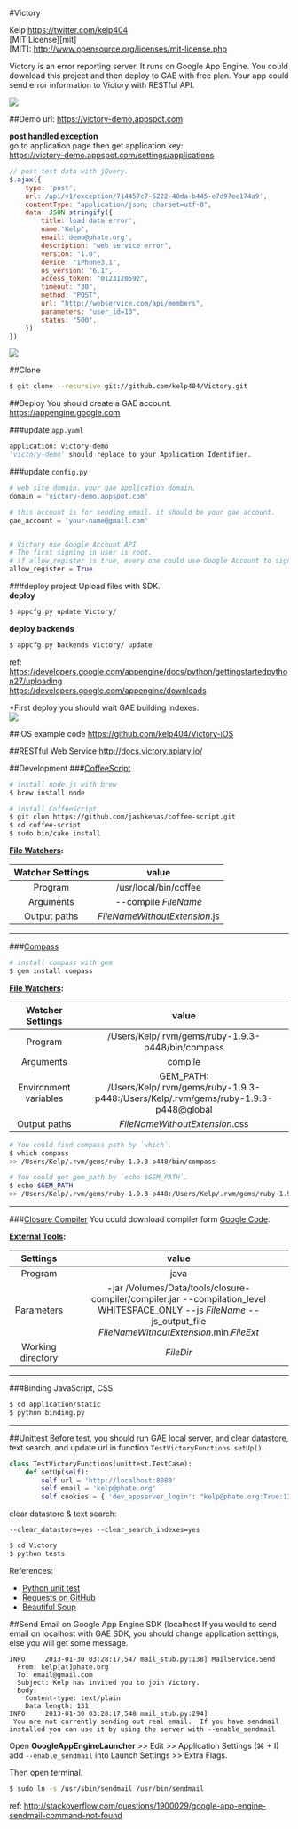 #Victory

Kelp https://twitter.com/kelp404  
[MIT License][mit]  
[MIT]: http://www.opensource.org/licenses/mit-license.php


Victory is an error reporting server. It runs on Google App Engine.
You could download this project and then deploy to GAE with free plan.
Your app could send error information to Victory with RESTful API.


<img src='https://raw.github.com/kelp404/Victory/master/_images/screenshot00.png'/>




##Demo
url: https://victory-demo.appspot.com
  
**post handled exception**  
go to application page then get application key:  
https://victory-demo.appspot.com/settings/applications
```JavaScript
// post test data with jQuery.
$.ajax({
    type: 'post',
    url:'/api/v1/exception/714457c7-5222-48da-b445-e7d97ee174a9',
    contentType: "application/json; charset=utf-8",
    data: JSON.stringify({
        title:'load data error',
        name:'Kelp',
        email:'demo@phate.org',
        description: "web service error",
        version: "1.0",
        device: "iPhone3,1",
        os_version: "6.1",
        access_token: "0123120592",
        timeout: "30",
        method: "POST",
        url: "http://webservice.com/api/members",
        parameters: "user_id=10",
        status: "500",
    })
})
```
<img src='https://raw.github.com/kelp404/Victory/master/_images/screenshot02.png'/>


##Clone
```bash
$ git clone --recursive git://github.com/kelp404/Victory.git
```


##Deploy
You should create a GAE account.  
https://appengine.google.com  
  
###update `app.yaml`
```Python
application: victory-demo
'victory-demo' should replace to your Application Identifier.
```


###update `config.py`
```Python
# web site domain. your gae application domain.
domain = 'victory-demo.appspot.com'

# this account is for sending email. it should be your gae account.
gae_account = 'your-name@gmail.com'


# Victory use Google Account API
# The first signing in user is root.
# if allow_register is true, every one could use Google Account to sign in Victory.
allow_register = True
```


###deploy project
Upload files with SDK.  
**deploy**
```bash
$ appcfg.py update Victory/
```
**deploy backends**
```bash
$ appcfg.py backends Victory/ update
```

ref:  
https://developers.google.com/appengine/docs/python/gettingstartedpython27/uploading  
https://developers.google.com/appengine/downloads  

*First deploy you should wait GAE building indexes.  
<img src='https://raw.github.com/Kelp404/Victory/master/_images/screenshot01.png'/>




##iOS example code
https://github.com/kelp404/Victory-iOS




##RESTful Web Service
http://docs.victory.apiary.io/




##Development
###[CoffeeScript](http://www.opensource.org/licenses/mit-license.php)
```bash
# install node.js with brew
$ brew install node
```
```bash
# install CoffeeScript
$ git clon https://github.com/jashkenas/coffee-script.git
$ cd coffee-script
$ sudo bin/cake install
```

**[File Watchers][File Watchers]:**  

Watcher Settings  |  value 
:---------:|:---------:
Program | /usr/local/bin/coffee
Arguments | --compile $FileName$
Output paths | $FileNameWithoutExtension$.js
---



###[Compass](https://github.com/chriseppstein/compass)
```bash
# install compass with gem
$ gem install compass
```

**[File Watchers][File Watchers]:**  

Watcher Settings  |  value 
:---------:|:---------:
Program | /Users/Kelp/.rvm/gems/ruby-1.9.3-p448/bin/compass
Arguments | compile
Environment variables | GEM_PATH:<br/>/Users/Kelp/.rvm/gems/ruby-1.9.3-p448:/Users/Kelp/.rvm/gems/ruby-1.9.3-p448@global
Output paths | $FileNameWithoutExtension$.css

```bash
# You could find compass path by `which`.
$ which compass
>> /Users/Kelp/.rvm/gems/ruby-1.9.3-p448/bin/compass
```
```bash
# You could get gem_path by `echo $GEM_PATH`.
$ echo $GEM_PATH
>> /Users/Kelp/.rvm/gems/ruby-1.9.3-p448:/Users/Kelp/.rvm/gems/ruby-1.9.3-p448@global
```
---

[File Watchers]: http://www.jetbrains.com/pycharm/webhelp/file-watchers.html



###[Closure Compiler](https://code.google.com/p/closure-compiler/)
You could download compiler form [Google Code](https://code.google.com/p/closure-compiler/wiki/BinaryDownloads?tm=2).  

**[External Tools](http://www.jetbrains.com/pycharm/webhelp/external-tools.html):**  

Settings  |  value 
:---------:|:---------:
Program | java
Parameters | -jar /Volumes/Data/tools/closure-compiler/compiler.jar --compilation_level WHITESPACE_ONLY --js $FileName$ --js_output_file $FileNameWithoutExtension$.min.$FileExt$
Working directory | $FileDir$
---




###Binding JavaScript, CSS
```bash
$ cd application/static
$ python binding.py
```
---



##Unittest
Before test, you should run GAE local server, and clear datastore, text search, and update url in function `TestVictoryFunctions.setUp()`.
```Python
class TestVictoryFunctions(unittest.TestCase):
    def setUp(self):
        self.url = 'http://localhost:8080'
        self.email = 'kelp@phate.org'
        self.cookies = { 'dev_appserver_login': "kelp@phate.org:True:111325016121394242422" }
```
clear datastore & text search:
```
--clear_datastore=yes --clear_search_indexes=yes
```
```bash
$ cd Victory
$ python tests
```
References:  
+ <a href="http://docs.python.org/2/library/unittest.html" target="_blank">Python unit test</a>
+ <a href="https://github.com/kennethreitz/requests" target="_blank">Requests on GitHub</a>
+ <a href="http://www.crummy.com/software/BeautifulSoup/bs4/doc/" target="_blank">Beautiful Soup</a>



##Send Email on Google App Engine SDK (localhost
If you would to send email on localhost with GAE SDK, you should change application settings, else you will get some message.  
```
INFO     2013-01-30 03:28:17,547 mail_stub.py:138] MailService.Send
  From: kelp[at]phate.org
  To: email@gmail.com
  Subject: Kelp has invited you to join Victory.
  Body:
    Content-type: text/plain
    Data length: 131
INFO     2013-01-30 03:28:17,548 mail_stub.py:294]
 You are not currently sending out real email.  If you have sendmail installed you can use it by using the server with --enable_sendmail
```

Open **GoogleAppEngineLauncher** >> Edit >> Application Settings (⌘ + I)  
add `--enable_sendmail` into Launch Settings >> Extra Flags.  

Then open terminal.  
```bash
$ sudo ln -s /usr/sbin/sendmail /usr/bin/sendmail
```
ref: http://stackoverflow.com/questions/1900029/google-app-engine-sendmail-command-not-found
